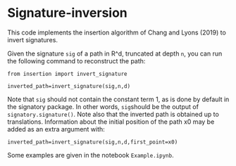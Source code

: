 # Signature-inversion

This code implements the insertion algorithm of Chang and Lyons (2019) to invert signatures.

Given the signature `sig` of a path in R^d, truncated at depth `n`, you can run the following command to reconstruct the path:

```
from insertion import invert_signature

inverted_path=invert_signature(sig,n,d)
```
Note that `sig` should not contain the constant term 1, as is done by default in the signatory package. In other words, `sig`should be the output of `signatory.signature()`. Note also that the inverted path is obtained up to translations. Information about the initial position of the path x0 may be added as an extra argument with:

```
inverted_path=invert_signature(sig,n,d,first_point=x0)
```

Some examples are given in the notebook `Example.ipynb`.